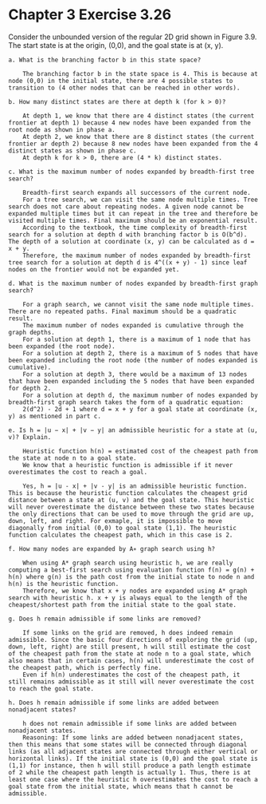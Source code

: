 # Chapter 3 Exercise 3.26

Consider the unbounded version of the regular 2D grid shown in Figure 3.9. The start
state is at the origin, (0,0), and the goal state is at (x, y).

    a. What is the branching factor b in this state space?

        The branching factor b in the state space is 4. This is because at node (0,0) in the initial state, there are 4 possible states to transition to (4 other nodes that can be reached in other words).

    b. How many distinct states are there at depth k (for k > 0)? 

        At depth 1, we know that there are 4 distinct states (the current frontier at depth 1) because 4 new nodes have been expanded from the root node as shown in phase a.
        At depth 2, we know that there are 8 distinct states (the current frontier ar depth 2) because 8 new nodes have been expanded from the 4 distinct states as shown in phase c.
        At depth k for k > 0, there are (4 * k) distinct states.

    c. What is the maximum number of nodes expanded by breadth-first tree search? 

        Breadth-first search expands all successors of the current node.
        For a tree search, we can visit the same node multiple times. Tree search does not care about repeating nodes. A given node cannot be expanded multiple times but it can repeat in the tree and therefore be visited multiple times. Final maximum should be an exponential result.
        According to the textbook, the time complexity of breadth-first search for a solution at depth d with branching factor b is O(b^d). The depth of a solution at coordinate (x, y) can be calculated as d = x + y. 
        Therefore, the maximum number of nodes expanded by breadth-first tree search for a solution at depth d is 4^((x + y) - 1) since leaf nodes on the frontier would not be expanded yet.

    d. What is the maximum number of nodes expanded by breadth-first graph search? 

        For a graph search, we cannot visit the same node multiple times. There are no repeated paths. Final maximum should be a quadratic result.
        The maximum number of nodes expanded is cumulative through the graph depths.
        For a solution at depth 1, there is a maximum of 1 node that has been expanded (the root node).
        For a solution at depth 2, there is a maximum of 5 nodes that have been expanded including the root node (the number of nodes expanded is cumulative). 
        For a solution at depth 3, there would be a maximum of 13 nodes that have been expanded including the 5 nodes that have been expanded for depth 2.
        For a solution at depth d, the maximum number of nodes expanded by breadth-first graph search takes the form of a quadratic equation:
        2(d^2) - 2d + 1 where d = x + y for a goal state at coordinate (x, y) as mentioned in part c.

    e. Is h = |u − x| + |v − y| an admissible heuristic for a state at (u, v)? Explain.

        Heuristic function h(n) = estimated cost of the cheapest path from the state at node n to a goal state.
        We know that a heuristic function is admissible if it never overestimates the cost to reach a goal.

        Yes, h = |u - x| + |v - y| is an admissible heuristic function. This is because the heuristic function calculates the cheapest grid distance between a state at (u, v) and the goal state. This heuristic will never overestimate the distance between these two states because the only directions that can be used to move through the grid are up, down, left, and right. For exmaple, it is impossible to move diagonally from initial (0,0) to goal state (1,1). The heuristic function calculates the cheapest path, which in this case is 2. 

    f. How many nodes are expanded by A∗ graph search using h?

        When using A* graph search using heuristic h, we are really computing a best-first search using evaluation function f(n) = g(n) + h(n) where g(n) is the path cost from the initial state to node n and h(n) is the heuristic function.
        Therefore, we know that x + y nodes are expanded using A* graph search with heuristic h. x + y is always equal to the length of the cheapest/shortest path from the initial state to the goal state.

    g. Does h remain admissible if some links are removed?

        If some links on the grid are removed, h does indeed remain admissible. Since the basic four directions of exploring the grid (up, down, left, right) are still present, h will still estimate the cost of the cheapest path from the state at node n to a goal state, which also means that in certain cases, h(n) will underestimate the cost of the cheapest path, which is perfectly fine.
        Even if h(n) underestimates the cost of the cheapest path, it still remains admissible as it still will never overestimate the cost to reach the goal state.

    h. Does h remain admissible if some links are added between nonadjacent states?

        h does not remain admissible if some links are added between nonadjacent states. 
        Reasoning: If some links are added between nonadjacent states, then this means that some states will be connected through diagonal links (as all adjacent states are connected through either vertical or horizontal links). If the initial state is (0,0) and the goal state is (1,1) for instance, then h will still produce a path length estimate of 2 while the cheapest path length is actually 1. Thus, there is at least one case where the heuristic h overestimates the cost to reach a goal state from the initial state, which means that h cannot be admissible.